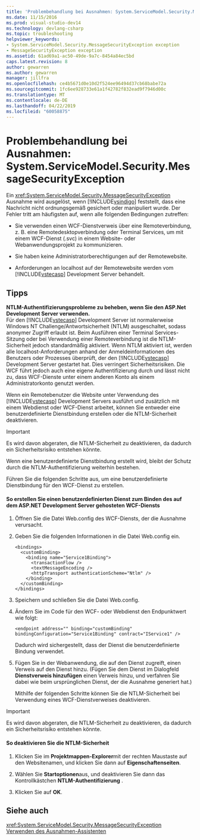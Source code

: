 ```yaml
---
title: 'Problembehandlung bei Ausnahmen: System.ServiceModel.Security.MessageSecurityException | Microsoft-Dokumentation'
ms.date: 11/15/2016
ms.prod: visual-studio-dev14
ms.technology: devlang-csharp
ms.topic: troubleshooting
helpviewer_keywords:
- System.ServiceModel.Security.MessageSecurityException exception
- MessageSecurityException exception
ms.assetid: 61ad69a1-ac50-49de-9a7c-8454a84ec5bd
caps.latest.revision: 8
author: gewarren
ms.author: gewarren
manager: jillfra
ms.openlocfilehash: ce4b5671d0e10d2f524ee96494d37cb68babe72a
ms.sourcegitcommit: 1fc6ee928733e61a1f42782f832ead9f7946d00c
ms.translationtype: MT
ms.contentlocale: de-DE
ms.lasthandoff: 04/22/2019
ms.locfileid: "60058875"
---
```

# <a name="troubleshooting-exceptions-systemservicemodelsecuritymessagesecurityexception"></a>Problembehandlung bei Ausnahmen: System.ServiceModel.Security.MessageSecurityException
Ein <xref:System.ServiceModel.Security.MessageSecurityException> Ausnahme wird ausgelöst, wenn [!INCLUDE[vsindigo](../includes/vsindigo-md.md)] feststellt, dass eine Nachricht nicht ordnungsgemäß gesichert oder manipuliert wurde. Der Fehler tritt am häufigsten auf, wenn alle folgenden Bedingungen zutreffen:  
  
- Sie verwenden einen WCF-Dienstverweis über eine Remoteverbindung, z. B. eine Remotedesktopverbindung oder Terminal Services, um mit einem WCF-Dienst (.svc) in einem Website- oder Webanwendungsprojekt zu kommunizieren.  
  
- Sie haben keine Administratorberechtigungen auf der Remotewebsite.  
  
- Anforderungen an localhost auf der Remotewebsite werden vom [!INCLUDE[vstecasp](../includes/vstecasp-md.md)] Development Server behandelt.  
  
## <a name="associated-tips"></a>Tipps  
 **NTLM-Authentifizierungsprobleme zu beheben, wenn Sie den ASP.Net Development Server verwenden.**  
 Für den [!INCLUDE[vstecasp](../includes/vstecasp-md.md)] Development Server ist normalerweise Windows NT Challenge/Antwortsicherheit (NTLM) ausgeschaltet, sodass anonymer Zugriff erlaubt ist. Beim Ausführen einer Terminal Services-Sitzung oder bei Verwendung einer Remoteverbindung ist die NTLM-Sicherheit jedoch standardmäßig aktiviert. Wenn NTLM aktiviert ist, werden alle localhost-Anforderungen anhand der Anmeldeinformationen des Benutzers oder Prozesses überprüft, der den [!INCLUDE[vstecasp](../includes/vstecasp-md.md)] Development Server gestartet hat. Dies verringert Sicherheitsrisiken. Die WCF führt jedoch auch eine eigene Authentifizierung durch und lässt nicht zu, dass WCF-Dienste unter einem anderen Konto als einem Administratorkonto genutzt werden.  
  
 Wenn ein Remotebenutzer die Website unter Verwendung des [!INCLUDE[vstecasp](../includes/vstecasp-md.md)] Development Servers ausführt und zusätzlich mit einem Webdienst oder WCF-Dienst arbeitet, können Sie entweder eine benutzerdefinierte Dienstbindung erstellen oder die NTLM-Sicherheit deaktivieren.  
  
> [!IMPORTANT]
>  Es wird davon abgeraten, die NTLM-Sicherheit zu deaktivieren, da dadurch ein Sicherheitsrisiko entstehen könnte.  
  
 Wenn eine benutzerdefinierte Dienstbindung erstellt wird, bleibt der Schutz durch die NTLM-Authentifizierung weiterhin bestehen.  
  
 Führen Sie die folgenden Schritte aus, um eine benutzerdefinierte Dienstbindung für den WCF-Dienst zu erstellen.  
  
#### <a name="to-create-a-custom-service-binding-for-the-wcf-service-hosted-inside-the-aspnet-development-server"></a>So erstellen Sie einen benutzerdefinierten Dienst zum Binden des auf dem ASP.NET Development Server gehosteten WCF-Diensts  
  
1. Öffnen Sie die Datei Web.config des WCF-Diensts, der die Ausnahme verursacht.  
  
2. Geben Sie die folgenden Informationen in die Datei Web.config ein.  
  
   ```  
   <bindings>  
     <customBinding>  
       <binding name="Service1Binding">  
         <transactionFlow />  
         <textMessageEncoding />  
         <httpTransport authenticationScheme="Ntlm" />  
       </binding>  
     </customBinding>  
   </bindings>  
   ```  
  
3. Speichern und schließen Sie die Datei Web.config.  
  
4. Ändern Sie im Code für den WCF- oder Webdienst den Endpunktwert wie folgt:  
  
   ```  
   <endpoint address="" binding="customBinding" bindingConfiguration="Service1Binding" contract="IService1" />  
   ```  
  
    Dadurch wird sichergestellt, dass der Dienst die benutzerdefinierte Bindung verwendet.  
  
5. Fügen Sie in der Webanwendung, die auf den Dienst zugreift, einen Verweis auf den Dienst hinzu. (Fügen Sie dem Dienst im Dialogfeld **Dienstverweis hinzufügen** einen Verweis hinzu, und verfahren Sie dabei wie beim ursprünglichen Dienst, der die Ausnahme generiert hat.)  
  
   Mithilfe der folgenden Schritte können Sie die NTLM-Sicherheit bei Verwendung eines WCF-Dienstverweises deaktivieren.  
  
> [!IMPORTANT]
>  Es wird davon abgeraten, die NTLM-Sicherheit zu deaktivieren, da dadurch ein Sicherheitsrisiko entstehen könnte.  
  
#### <a name="to-turn-off-ntlm-security"></a>So deaktivieren Sie die NTLM-Sicherheit  
  
1. Klicken Sie im **Projektmappen-Explorer**mit der rechten Maustaste auf den Websitenamen, und klicken Sie dann auf **Eigenschaftenseiten**.  
  
2. Wählen Sie **Startoptionen**aus, und deaktivieren Sie dann das Kontrollkästchen **NTLM-Authentifizierung** .  
  
3. Klicken Sie auf **OK**.  
  
## <a name="see-also"></a>Siehe auch  
 <xref:System.ServiceModel.Security.MessageSecurityException>   
 [Verwenden des Ausnahmen-Assistenten](http://msdn.microsoft.com/library/e0a78c50-7318-4d54-af51-40c00aea8711)